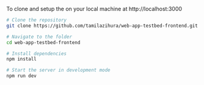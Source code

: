 To clone and setup the on your local machine at http://localhost:3000

```bash
# Clone the repository
git clone https://github.com/tamilazihura/web-app-testbed-frontend.git

# Navigate to the folder
cd web-app-testbed-frontend

# Install dependencies
npm install

# Start the server in development mode
npm run dev
```
